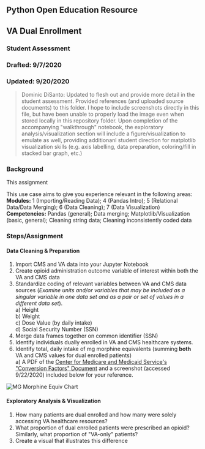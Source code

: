## Python Open Education Resource
## VA Dual Enrollment 
### Student Assessment
### Drafted: 9/7/2020
### Updated: 9/20/2020
 > Dominic DiSanto: Updated to flesh out and provide more detail in the student assessment. Provided references (and uploaded source documents) to this folder. I hope to include screenshots directly in this file, but have been unable to properly load the image even when stored locally in this repository folder. Upon completion of the accompanying "walkthrough" notebook, the exploratory analysis/visualization section will include a figure/visualization to emulate as well, providing additionanl student direction for matplotlib visualization skills (e.g. axis labelling, data preparation, coloring/fill in stacked bar graph, etc.) 

### Background
This assignment 


This use case aims to give you experience relevant in the following areas:
**Modules:** 1 (Importing/Reading Data); 4 (Pandas Intro); 5 (Relational Data/Data Merging); 6 (Data Cleaning); 7 (Data Visualization)
**Competencies:** Pandas (general); Data merging; Matplotlib/Visualization (basic, general); Cleaning string data; Cleaning inconsistently coded data 

### Steps/Assignment

#### Data Cleaning & Preparation
1) Import CMS and VA data into your Jupyter Notebook
2) Create opioid administration outcome variable of interest within both the VA and CMS data
3) Standardize coding of relevant variables between VA and CMS data sources (*Examine units and/or variables that may be included as a singular variable in one data set and as a pair or set of values in a different data set*).  
    a) Height  
    b) Weight  
    c) Dose Value (by daily intake)  
    d) Social Security Number (SSN)  
3) Merge data frames together on common identifier (SSN)
4) Identify individuals dually enrolled in VA and CMS healthcare systems. 
5) Identify total, daily intake of mg morphine equivalents (summing **both** VA and CMS values for dual enrolled patients)  
     a) A PDF of the [Center for Medicare and Medicaid Service's "Conversion Factors" Document](https://www.cms.gov/Medicare/Prescription-Drug-coverage/PrescriptionDrugCovContra/Downloads/Opioid-Morphine-EQ-Conversion-Factors-Aug-2017.pdf) and a screenshot (accessed 9/22/2020) included below for your reference.  
       
![MG Morphine Equiv Chart](https://github.com/domdisanto/Python_OER/blob/master/Use%20Cases/VA%20Dual%20Enrollment%20Case/Instructor%20Materials/Opioid_MorphineMgEquiv.JPG)

#### Exploratory Analysis & Visualization
1) How many patients are dual enrolled and how many were solely accessing VA healthcare resources?
2) What proportion of dual enrolled patients were prescribed an opioid? Similarly, what proportion of "VA-only" patients? 
3) Create a visual that illustrates this difference  


